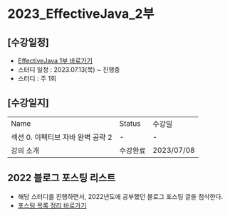 # 2023_EffectiveJava_2부

## [수강일정]
- [EffectiveJava 1부 바로가기](https://github.com/seohaebada/2023/tree/main/2023_effectivejava)
- 스터디 일정 : 2023.07.13(목) ~ 진행중
- 스터디 : 주 1회

## [수강일지]
|                                             |        |            |
|---------------------------------------------|--------|------------|
| Name                                        | Status | 수강일        |
| 섹션 0. 이펙티브 자바 완벽 공략 2                             | -      | -          |
| 강의 소개                                       | 수강완료   | 2023/07/08 |

## 2022 블로그 포스팅 리스트
- 해당 스터디를 진행하면서, 2022년도에 공부했던 블로그 포스팅 글을 첨삭한다.
- [포스팅 목록 정리 바로가기](https://devfunny.tistory.com/865)
